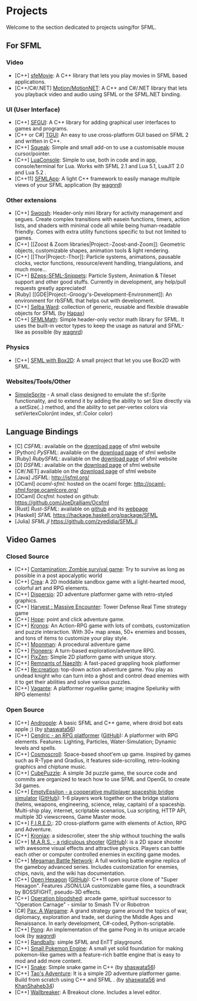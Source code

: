 # Projects

Welcome to the section dedicated to projects using/for SFML.

## For SFML

### Video
* [C++] [sfeMovie](http://sfemovie.yalir.org/): A C++ library that lets you play movies in SFML based applications.
* [C++/C#/.NET] [Motion/MotionNET](http://en.sfml-dev.org/forums/index.php?topic=16221.0): A C++ and C#/.NET library that lets you playback video and audio using SFML or the SFML.NET binding.

### UI (User Interface)
* [C++] [SFGUI](http://sfgui.sfml-dev.de/): A C++ library for adding graphical user interfaces to games and programs.
* [C++ or C#] [TGUI](http://tgui.eu/): An easy to use cross-platform GUI based on SFML 2 and written in C++.
* [C++] [Squeak](http://en.sfml-dev.org/forums/index.php?topic=14428.0): Simple and small add-on to use a customisable mouse cursor/pointer.
* [C++] [LuaConsole](http://en.sfml-dev.org/forums/index.php?topic=15962.msg114040#msg114040): Simple to use, both in code and in app, console/terminal for Lua. Works with SFML 2.1 and Lua 5.1, LuaJIT 2.0 and Lua 5.2 .
* [C++11] [SFMLApp](https://github.com/wagnrd/SFMLMath): A light C++ framework to easily manage multiple views of your SFML application (by [wagnrd](https://github.com/wagnrd))

### Other extensions
* [C++] [Swoosh](https://github.com/TheMaverickProgrammer/Swoosh): Header-only mini library for activity management and segues. Create complex transitions with easein functions, timers, action lists, and shaders with minimal code all while being human-readable friendly. Comes with extra utility functions specific to but not limited to games.
* [C++] [[Zoost & Zoom libraries|Project:-Zoost-and-Zoom]]: Geometric objects, customizable shapes, animation tools & light rendering.
* [C++] [[Thor|Project:-Thor]]: Particle systems, animations, pausable clocks, vector functions, resource/event handling, triangulations, and much more...
* [C++] [BZeps-SFML-Snippets](https://github.com/BarrensZeppelin/BZeps-SFML-Snippets): Particle System, Animation & Tileset support and other good stuffs. Currently in development, any help/pull requests greatly appreciated!
* [Ruby] [[GDE|Project:-Groogy's-Development-Environment]]: An environment for rbSFML that helps out with development.
* [C++] [Selba Ward](http://en.sfml-dev.org/forums/index.php?topic=19496): collection of generic, reusable and flexible drawable objects for SFML (by [Hapax](https://github.com/hapaxia))
* [C++] [SFMLMath](https://github.com/wagnrd/SFMLMath): Simple header-only vector math library for SFML. It uses the built-in vector types to keep the usage as natural and SFML-like as possible (by [wagnrd](https://github.com/wagnrd))

### Physics
* [C++] [SFML with Box2D](https://github.com/Krozark/Ekiis): A small project that let you use Box2D with SFML.

### Websites/Tools/Other
* [SimpleSprite](http://en.sfml-dev.org/forums/index.php?topic=10491.0) - A small class designed to emulate the sf::Sprite functionality, and to extend it by adding the ability to set Size directly via a setSize(..) method, and the ability to set per-vertex colors via setVertexColor(int index, sf::Color color)

## Language Bindings

* [C] *CSFML*: available on the [download page](http://www.sfml-dev.org/download.php) of sfml website
* [Python] *PySFML*: available on the [download page](http://www.sfml-dev.org/download.php) of sfml website
* [Ruby] *RubySFML*: available on the [download page](http://www.sfml-dev.org/download.php) of sfml website
* [D] *DSFML*: available on the [download page](http://www.sfml-dev.org/download.php) of sfml website
* [C#/.NET] available on the [download page](http://www.sfml-dev.org/download.php) of sfml website
* [Java] *JSFML*: http://jsfml.org/
* [OCaml] *ocaml-sfml*: hosted on the ocaml forge: http://ocaml-sfml.forge.ocamlcore.org/
* [OCaml] *Ocsfml*: hosted on github: https://github.com/JoeDralliam/Ocsfml
* [Rust] *Rust-SFML*: available on [github](https://github.com/JeremyLetang/rust-sfml) and its [webpage](http://rust-sfml.org)
* [Haskell] *SFML* https://hackage.haskell.org/package/SFML
* [Julia] *SFML.jl* https://github.com/zyedidia/SFML.jl

## Video Games

### Closed Source


* [C++] [Contamination: Zombie survival game](http://foxfiredev.net/portfolio/zombie-survival-game-2d/): Try to survive as long as possible in a post apocalyptic world
* [C++] [Crea](http://www.playcrea.com/): A 2D moddable sandbox game with a light-hearted mood, colorful art and RPG elements.
* [C++] [Dispersio](http://store.steampowered.com/app/563180): 2D adventure platformer game with retro-styled graphics.
* [C++] [Harvest : Massive Encounter](http://www.oxeyegames.com/harvest/): Tower Defense Real Time strategy game
* [C++] [Hope](http://hope.glusoft.com/): point and click adventure game. 
* [C++] [Kronos](http://www.indiedb.com/games/kronos): An Action-RPG game with lots of combats, customization and puzzle interaction. With 30+ map areas, 50+ enemies and bosses, and tons of items to customize your play style.
* [C++] [Moonman](http://moonman.io): A procedural adventure game
* [C++] [Pioneers](http://www.pioneersgame.com/): A turn-based exploration/adventure RPG.
* [C++] [PixZen](http://www.indiedb.com/games/pixzen): Simple 2D platform game with unique story.
* [C++] [Remnants of Naezith](https://store.steampowered.com/app/590590): A fast-paced grappling hook platformer
* [C++] [Re:creation](https://eliasdaler.wordpress.com/2014/10/19/recreation-info-press-kit/): top-down action adventure game. You play as undead knight who can turn into a ghost and control dead enemies with it to get their abilities and solve various puzzles.
* [C++] [Vagante](http://vagantegame.com/): A platformer roguelike game; imagine Spelunky with RPG elements! 

### Open Source

* [C++] [Andropple](https://github.com/shaswata56/Andropple): A basic SFML and C++ game, where droid bot eats apple ;) (by [shaswata56](https://github.com/shaswata56))
* [C++] [Cendric - an RPG platformer](http://cendric.ch/) ([GitHub](https://github.com/Tizian/Cendric2)): A platformer with RPG elements. Features: Lighting, Particles, Water-Simulation; Dynamic levels and spells.
* [C++] [Cosmoscroll](https://github.com/abodelot/cosmoscroll): Space-based shoot'em up game. Inspired by games such as R-Type and Gradius, it features side-scrolling, retro-looking graphics and chiptune music.
* [C++] [CubePuzzle](https://github.com/Dandarawy/OpenGLPuzzleGame): A simple 3d puzzle game, the source code and commits are organized to teach how to use SFML and OpenGL to create 3d games.
* [C++] [EmptyEpsilon - a cooperative multiplayer spaceship bridge simulator](http://emptyepsilon.org) ([GitHub](https://github.com/daid/EmptyEpsilon)): 1-6 players work together on the bridge stations (helms, weapons, engineering, science, relay, captain) of a spaceship. Multi-ship play, internet, scriptable scenarios, Lua scripting, HTTP API, multiple 3D viewscreens, Game Master mode.
* [C++] [F.I.R.E.D.](https://github.com/achpile/fired/): 2D cross-platform game with elements of Action, RPG and Adventure.
* [C++] [Kroniax](http://github.com/AlexAUT/Kroniax_Cpp): a sidescroller, steer the ship without touching the walls
* [C++] [M.A.R.S. - a ridiculous shooter](http://mars-game.sourceforge.net/) ([GitHub](https://github.com/thelaui/M.A.R.S.)): is a 2D space shooter with awesome visual effects and attractive physics. Players can battle each other or computer controlled enemies in exciting game modes.
* [C++] [Megaman Battle Network](https://github.com/TheMaverickProgrammer/battlenetwork): A full working battle engine replica of the gameboy advanced series. Includes customization for enemies, chips, navis, and the wiki has documentation.
* [C++] [Open Hexagon](http://vittorioromeo.info/projects.html) ([GitHub](https://github.com/SuperV1234/SSVOpenHexagon)): C++11 open source clone of "Super Hexagon". Features JSON/LUA customizable game files, a soundtrack by BOSSFIGHT, pseudo-3D effects.
* [C++] [Operation bloodshed](https://github.com/SuperV1234/SSVBloodshed): arcade game, spiritual successor to "Operation Carnage" - similar to Smash TV or Robotron
* [C#] [Pax: A Wargame](http://paxgame.sourceforge.net): A grand strategy game around the topics of war, diplomacy, exploration and trade, set during the Middle Ages and Renaissance. In early development, C#-coded, Python-scriptable.
* [C++] [Pong](https://github.com/wagnrd/Pong): An implementation of the game Pong in its unique arcade look (by [wagnrd](https://github.com/wagnrd))
* [C++] [Randballs](https://github.com/gale93/randballs): simple SFML and EnTT playground.
* [C++] [Small Pokemon Engine](https://github.com/TheMaverickProgrammer/PokemonHeartGold-Swoosh): A small yet solid foundation for making pokemon-like games with a feature-rich battle engine that is easy to mod and add more content.
* [C++] [Snake](https://github.com/shaswata56/Snake): Simple snake game in C++ (by [shaswata56](https://github.com/shaswata56))
* [C++] [Tao's Adventure](https://github.com/shaswata56/Taos-Adventure): It is a simple 2D adventure platformer game. Build from scratch using C++ and SFML . (by [shaswata56](https://github.com/shaswata56) and [KhanShaheb34](https://github.com/KhanShaheb34))
* [C++] [Wallbreaker](https://github.com/abodelot/wallbreaker): A Breakout clone. Includes a level editor.